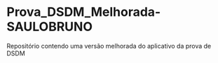 # Prova_DSDM_Melhorada-SAULOBRUNO
Repositório contendo uma versão melhorada do aplicativo da prova de DSDM
